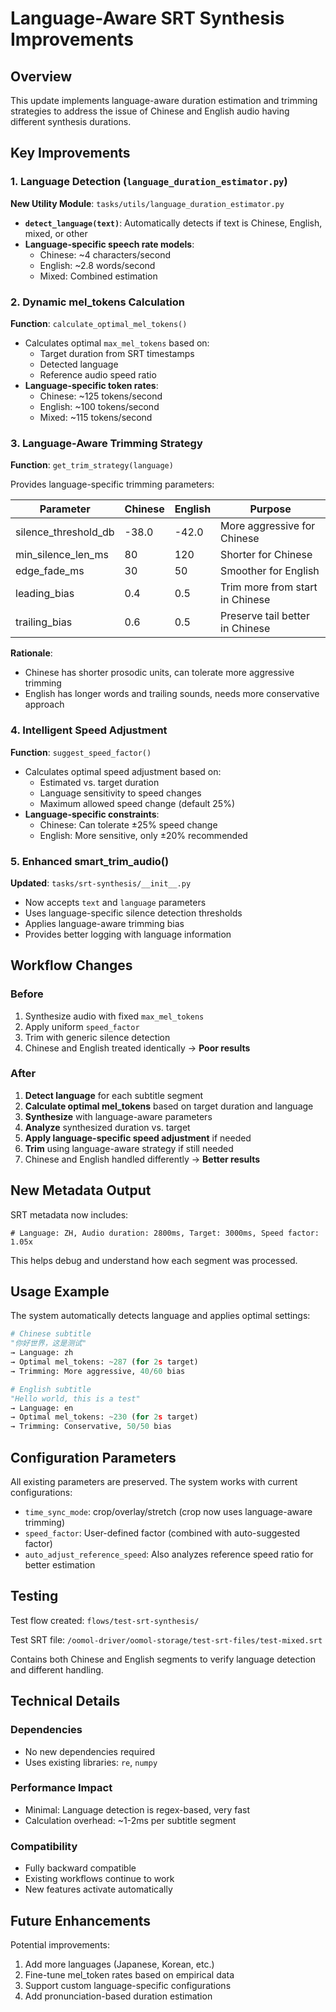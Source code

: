 # Language-Aware SRT Synthesis Improvements

## Overview

This update implements language-aware duration estimation and trimming strategies to address the issue of Chinese and English audio having different synthesis durations.

## Key Improvements

### 1. Language Detection (`language_duration_estimator.py`)

**New Utility Module**: `tasks/utils/language_duration_estimator.py`

- **`detect_language(text)`**: Automatically detects if text is Chinese, English, mixed, or other
- **Language-specific speech rate models**:
  - Chinese: ~4 characters/second
  - English: ~2.8 words/second
  - Mixed: Combined estimation

### 2. Dynamic mel_tokens Calculation

**Function**: `calculate_optimal_mel_tokens()`

- Calculates optimal `max_mel_tokens` based on:
  - Target duration from SRT timestamps
  - Detected language
  - Reference audio speed ratio
- **Language-specific token rates**:
  - Chinese: ~125 tokens/second
  - English: ~100 tokens/second
  - Mixed: ~115 tokens/second

### 3. Language-Aware Trimming Strategy

**Function**: `get_trim_strategy(language)`

Provides language-specific trimming parameters:

| Parameter | Chinese | English | Purpose |
|-----------|---------|---------|---------|
| silence_threshold_db | -38.0 | -42.0 | More aggressive for Chinese |
| min_silence_len_ms | 80 | 120 | Shorter for Chinese |
| edge_fade_ms | 30 | 50 | Smoother for English |
| leading_bias | 0.4 | 0.5 | Trim more from start in Chinese |
| trailing_bias | 0.6 | 0.5 | Preserve tail better in Chinese |

**Rationale**:
- Chinese has shorter prosodic units, can tolerate more aggressive trimming
- English has longer words and trailing sounds, needs more conservative approach

### 4. Intelligent Speed Adjustment

**Function**: `suggest_speed_factor()`

- Calculates optimal speed adjustment based on:
  - Estimated vs. target duration
  - Language sensitivity to speed changes
  - Maximum allowed speed change (default 25%)
- **Language-specific constraints**:
  - Chinese: Can tolerate ±25% speed change
  - English: More sensitive, only ±20% recommended

### 5. Enhanced smart_trim_audio()

**Updated**: `tasks/srt-synthesis/__init__.py`

- Now accepts `text` and `language` parameters
- Uses language-specific silence detection thresholds
- Applies language-aware trimming bias
- Provides better logging with language information

## Workflow Changes

### Before
1. Synthesize audio with fixed `max_mel_tokens`
2. Apply uniform `speed_factor`
3. Trim with generic silence detection
4. Chinese and English treated identically → **Poor results**

### After
1. **Detect language** for each subtitle segment
2. **Calculate optimal mel_tokens** based on target duration and language
3. **Synthesize** with language-aware parameters
4. **Analyze** synthesized duration vs. target
5. **Apply language-specific speed adjustment** if needed
6. **Trim** using language-aware strategy if still needed
7. Chinese and English handled differently → **Better results**

## New Metadata Output

SRT metadata now includes:
```
# Language: ZH, Audio duration: 2800ms, Target: 3000ms, Speed factor: 1.05x
```

This helps debug and understand how each segment was processed.

## Usage Example

The system automatically detects language and applies optimal settings:

```python
# Chinese subtitle
"你好世界，这是测试"
→ Language: zh
→ Optimal mel_tokens: ~287 (for 2s target)
→ Trimming: More aggressive, 40/60 bias

# English subtitle
"Hello world, this is a test"
→ Language: en
→ Optimal mel_tokens: ~230 (for 2s target)
→ Trimming: Conservative, 50/50 bias
```

## Configuration Parameters

All existing parameters are preserved. The system works with current configurations:

- `time_sync_mode`: crop/overlay/stretch (crop now uses language-aware trimming)
- `speed_factor`: User-defined factor (combined with auto-suggested factor)
- `auto_adjust_reference_speed`: Also analyzes reference speed ratio for better estimation

## Testing

Test flow created: `flows/test-srt-synthesis/`

Test SRT file: `/oomol-driver/oomol-storage/test-srt-files/test-mixed.srt`

Contains both Chinese and English segments to verify language detection and different handling.

## Technical Details

### Dependencies
- No new dependencies required
- Uses existing libraries: `re`, `numpy`

### Performance Impact
- Minimal: Language detection is regex-based, very fast
- Calculation overhead: ~1-2ms per subtitle segment

### Compatibility
- Fully backward compatible
- Existing workflows continue to work
- New features activate automatically

## Future Enhancements

Potential improvements:
1. Add more languages (Japanese, Korean, etc.)
2. Fine-tune mel_token rates based on empirical data
3. Support custom language-specific configurations
4. Add pronunciation-based duration estimation
